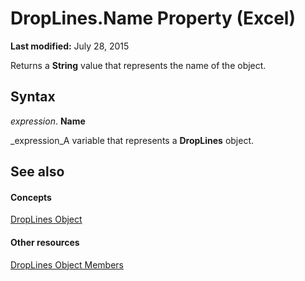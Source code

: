
# DropLines.Name Property (Excel)

 **Last modified:** July 28, 2015

Returns a  **String** value that represents the name of the object.

## Syntax

 _expression_. **Name**

 _expression_A variable that represents a  **DropLines** object.


## See also


#### Concepts


 [DropLines Object](88fdf5f5-2842-2d68-a073-18d05fd2fa38.md)
#### Other resources


 [DropLines Object Members](e3e9c04b-c121-f308-ade5-d51b565682f5.md)
